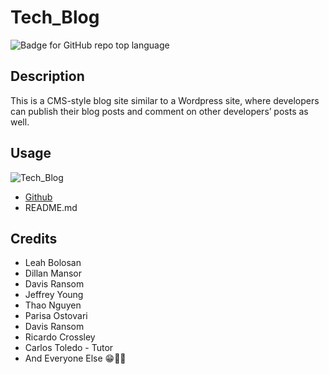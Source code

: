 # Tech_Blog

![Badge for GitHub repo top language](https://img.shields.io/badge/License-MIT-yellow.svg)

## Description

This is a CMS-style blog site similar to a Wordpress site, where developers can publish their blog posts and comment on other developers’ posts as well.

## Usage

![Tech_Blog](./assets/images/screenshot.png)

- [Github](https://github.com/ngolston/Tech_Blog)
- README.md

## Credits

- Leah Bolosan
- Dillan Mansor
- Davis Ransom
- Jeffrey Young
- Thao Nguyen
- Parisa Ostovari
- Davis Ransom
- Ricardo Crossley
- Carlos Toledo - Tutor
- And Everyone Else 😁🙏🏾

